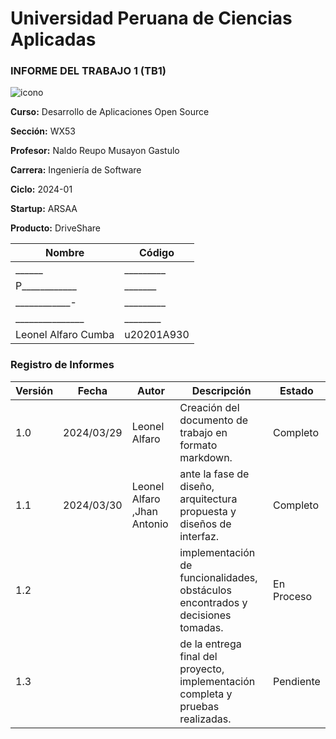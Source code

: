 # Universidad Peruana de Ciencias Aplicadas  

### INFORME DEL TRABAJO 1 (TB1)
![icono](https://github.com/AppWeb-Grupo3/informe/assets/89095594/c749a45e-dbf1-402b-9160-b9948f5ddd5a)

**Curso:** Desarrollo de Aplicaciones Open Source

**Sección:** WX53

**Profesor:** Naldo Reupo Musayon Gastulo

**Carrera:** Ingeniería de Software

**Ciclo:** 2024-01

**Startup:** ARSAA

**Producto:** DriveShare



| Nombre                            | Código       |
|-----------------------------------|--------------|
| ______| _________   |
| P____________ | _______ |
| ____________-| _________ |
| _______________        | ________   |
| Leonel Alfaro Cumba         | u20201A930   |


### Registro de Informes

| Versión   | Fecha       | Autor      | Descripción                                                                                      | Estado    |
|-----------|-------------|------------|--------------------------------------------------------------------------------------------------|-----------|
| 1.0       |  2024/03/29| Leonel Alfaro | Creación del documento de trabajo en formato markdown. | Completo  |
| 1.1       | 2024/03/30   | Leonel Alfaro ,Jhan Antonio |ante la fase de diseño, arquitectura propuesta y diseños de interfaz.               | Completo  |
| 1.2       |      |  |implementación de funcionalidades, obstáculos encontrados y decisiones tomadas.     | En Proceso|
| 1.3       |      | |de la entrega final del proyecto, implementación completa y pruebas realizadas.    | Pendiente |






